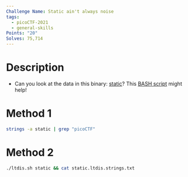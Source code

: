 ```yaml
---
Challenge Name: Static ain't always noise
tags:
  - picoCTF-2021
  - general-skills
Points: "20"
Solves: 75,714
---
```

# Description
- Can you look at the data in this binary: [static](https://mercury.picoctf.net/static/ff4e569d6b49b92d090796d4631a2577/static)? This [BASH script](https://mercury.picoctf.net/static/ff4e569d6b49b92d090796d4631a2577/ltdis.sh) might help!
# Method 1
```bash
strings -a static | grep "picoCTF"
```

# Method 2
```bash
./ltdis.sh static && cat static.ltdis.strings.txt
```
